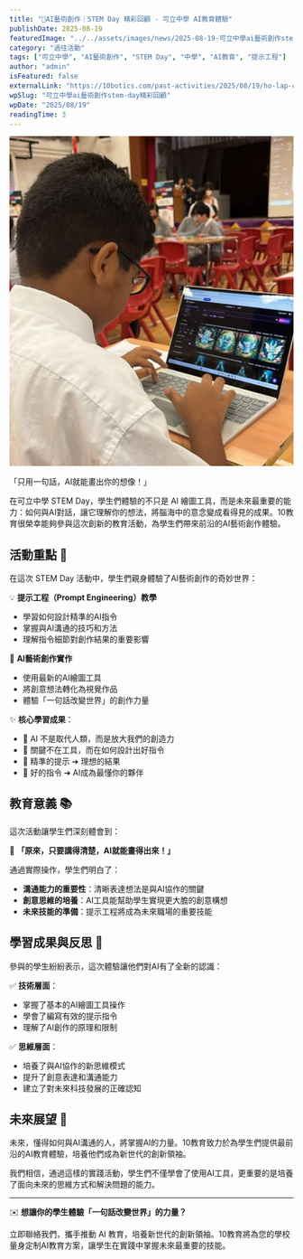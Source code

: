 ```yaml
---
title: "🎨AI藝術創作｜STEM Day 精彩回顧 - 可立中學 AI教育體驗"
publishDate: 2025-08-19
featuredImage: "../../assets/images/news/2025-08-19-可立中學ai藝術創作stem-day精彩回顧/featured.jpg"
category: "過往活動"
tags: ["可立中學", "AI藝術創作", "STEM Day", "中學", "AI教育", "提示工程"]
author: "admin"
isFeatured: false
externalLink: "https://10botics.com/past-activities/2025/08/19/ho-lap-college-ai-art-stem-day/"
wpSlug: "可立中學ai藝術創作stem-day精彩回顧"
wpDate: "2025/08/19"
readingTime: 3
---
```


![](../../assets/images/news/2025-08-19-可立中學ai藝術創作stem-day精彩回顧/featured.jpg)

「只用一句話，AI就能畫出你的想像！」

在可立中學 STEM Day，學生們體驗的不只是 AI 繪圖工具，而是未來最重要的能力：如何與AI對話，讓它理解你的想法，將腦海中的意念變成看得見的成果。10教育很榮幸能夠參與這次創新的教育活動，為學生們帶來前沿的AI藝術創作體驗。

## 活動重點 🌟

在這次 STEM Day 活動中，學生們親身體驗了AI藝術創作的奇妙世界：

💡 **提示工程（Prompt Engineering）教學**
- 學習如何設計精準的AI指令
- 掌握與AI溝通的技巧和方法
- 理解指令細節對創作結果的重要影響

🎨 **AI藝術創作實作**
- 使用最新的AI繪圖工具
- 將創意想法轉化為視覺作品
- 體驗「一句話改變世界」的創作力量

✨ **核心學習成果**：
- 🌟 AI 不是取代人類，而是放大我們的創造力
- 🌟 關鍵不在工具，而在如何設計出好指令
- 🌟 精準的提示 ➔ 理想的結果
- 🌟 好的指令 ➔ AI成為最懂你的夥伴

## 教育意義 📚

這次活動讓學生們深刻體會到：

🎯 **「原來，只要講得清楚，AI就能畫得出來！」**

通過實際操作，學生們明白了：
- **溝通能力的重要性**：清晰表達想法是與AI協作的關鍵
- **創意思維的培養**：AI工具能幫助學生實現更大膽的創意構想
- **未來技能的準備**：提示工程將成為未來職場的重要技能

## 學習成果與反思 💭

參與的學生紛紛表示，這次體驗讓他們對AI有了全新的認識：

✅ **技術層面**：
- 掌握了基本的AI繪圖工具操作
- 學會了編寫有效的提示指令
- 理解了AI創作的原理和限制

✅ **思維層面**：
- 培養了與AI協作的新思維模式
- 提升了創意表達和溝通能力
- 建立了對未來科技發展的正確認知

## 未來展望 🚀

未來，懂得如何與AI溝通的人，將掌握AI的力量。10教育致力於為學生們提供最前沿的AI教育體驗，培養他們成為新世代的創新領袖。

我們相信，通過這樣的實踐活動，學生們不僅學會了使用AI工具，更重要的是培養了面向未來的思維方式和解決問題的能力。

---

✉️ **想讓你的學生體驗「一句話改變世界」的力量？**

立即聯絡我們，攜手推動 AI 教育，培養新世代的創新領袖。10教育將為您的學校量身定制AI教育方案，讓學生在實踐中掌握未來最重要的技能。

